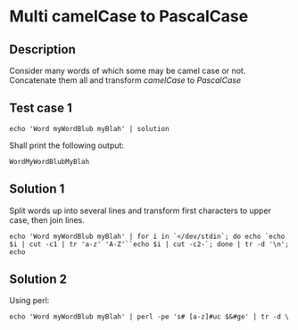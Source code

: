 # Multi camelCase to PascalCase

## Description

Consider many words of which some may be camel case or not. Concatenate them all and transform _camelCase_ to _PascalCase_

## Test case 1

```
echo 'Word myWordBlub myBlah' | solution
```

Shall print the following output:

```
WordMyWordBlubMyBlah
```

## Solution 1

Split words up into several lines and transform first characters to upper case, then join lines.

```
echo 'Word myWordBlub myBlah' | for i in `</dev/stdin`; do echo `echo $i | cut -c1 | tr 'a-z' 'A-Z'``echo $i | cut -c2-`; done | tr -d '\n'; echo
```

## Solution 2

Using perl:

```
echo 'Word myWordBlub myBlah' | perl -pe 's# [a-z]#uc $&#ge' | tr -d \ 
```
